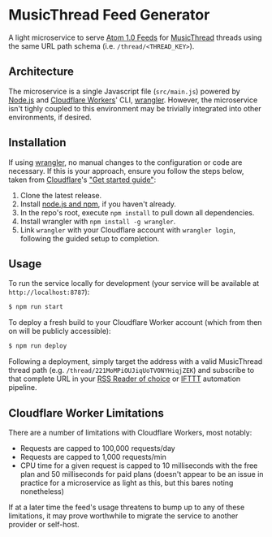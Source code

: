 # MusicThread Feed Generator

A light microservice to serve [Atom 1.0 Feeds](https://www.rfc-editor.org/rfc/rfc4287) for [MusicThread](https://musicthread.app) threads using the same URL path schema (i.e. `/thread/<THREAD_KEY>`).

## Architecture

The microservice is a single Javascript file (`src/main.js`) powered by [Node.js](https://nodejs.org/en/) and [Cloudflare Workers](https://workers.cloudflare.com)' CLI, [wrangler](https://github.com/cloudflare/wrangler2). However, the microservice isn't tighly coupled to this environment may be trivially integrated into other environments, if desired.

## Installation

If using [wrangler](https://github.com/cloudflare/wrangler2), no manual changes to the configuration or code are necessary. If this is your approach, ensure you follow the steps below, taken from [Cloudflare](https://www.cloudflare.com)'s ["Get started guide"](https://developers.cloudflare.com/workers/get-started/guide):

1. Clone the latest release.
2. Install [node.js and npm](https://docs.npmjs.com/downloading-and-installing-node-js-and-npm), if you haven't already.
3. In the repo's root, execute `npm install` to pull down all dependencies.
4. Install wrangler with `npm install -g wrangler`.
5. Link `wrangler` with your Cloudflare account with `wrangler login`, following the guided setup to completion.

## Usage

To run the service locally for development (your service will be available at `http://localhost:8787`):

```bash
$ npm run start
```

To deploy a fresh build to your Cloudflare Worker account (which from then on will be publicly accessible):

```bash
$ npm run deploy
```

Following a deployment, simply target the address with a valid MusicThread thread path (e.g. `/thread/221MoMPiOUJiqUoTVONYHiqjZEK`) and subscribe to that complete URL in your [RSS Reader of choice](https://www.reederapp.com) or [IFTTT](https://ifttt.com) automation pipeline.

## Cloudflare Worker Limitations

There are a number of limitations with Cloudflare Workers, most notably:

* Requests are capped to 100,000 requests/day
* Requests are capped to 1,000 requests/min
* CPU time for a given request is capped to 10 milliseconds with the free plan and 50 milliseconds for paid plans (doesn't appear to be an issue in practice for a microservice as light as this, but this bares noting nonetheless)

If at a later time the feed's usage threatens to bump up to any of these limitations, it may prove worthwhile to migrate the service to another provider or self-host.